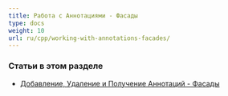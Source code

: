 ```yaml
---
title: Работа с Аннотациями - Фасады
type: docs
weight: 10
url: ru/cpp/working-with-annotations-facades/
---
```


### **Статьи в этом разделе**

- [Добавление, Удаление и Получение Аннотаций - Фасады](/pdf/cpp/add-delete-and-get-annotation-facades/)